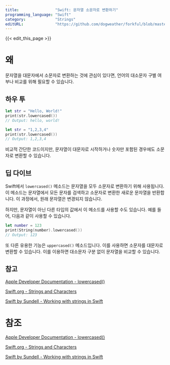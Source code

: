 ```yaml
---
title:                "Swift: 문자열 소문자로 변환하기"
programming_language: "Swift"
category:             "Strings"
editURL:              "https://github.com/dogweather/forkful/blob/master/content/ko/swift/converting-a-string-to-lower-case.md"
---
```


{{< edit_this_page >}}

# 왜

문자열을 대문자에서 소문자로 변환하는 것에 관심이 있다면, 언어의 대소문자 구별 여부나 비교를 위해 필요할 수 있습니다.

## 하우 투

```swift
let str = "Hello, World!"
print(str.lowercased())
// Output: hello, world!
```

```swift
let str = "1,2,3,4"
print(str.lowercased())
// Output: 1,2,3,4
```

비교적 간단한 코드이지만, 문자열이 대문자로 시작하거나 숫자만 포함된 경우에도 소문자로 변환할 수 있습니다.

## 딥 다이브

Swift에서 ```lowercased()``` 메소드는 문자열을 모두 소문자로 변환하기 위해 사용됩니다. 이 메소드는 문자열에서 모든 문자를 검색하고 소문자로 변환한 새로운 문자열을 반환합니다. 이 과정에서, 원래 문자열은 변경되지 않습니다.

하지만, 문자열이 아닌 다른 타입의 값에서 이 메소드를 사용할 수도 있습니다. 예를 들어, 다음과 같이 사용할 수 있습니다.

```swift
let number = 123
print(String(number).lowercased())
// Output: 123
```

또 다른 유용한 기능은 ```uppercased()``` 메소드입니다. 이를 사용하면 소문자를 대문자로 변환할 수 있습니다. 이를 이용하면 대소문자 구분 없이 문자열을 비교할 수 있습니다.

## 참고

[Apple Developer Documentation - lowercased()](https://developer.apple.com/documentation/swift/string/2894120-lowercased)

[Swift.org - Strings and Characters](https://docs.swift.org/swift-book/LanguageGuide/StringsAndCharacters.html#ID313)

[Swift by Sundell - Working with strings in Swift](https://www.swiftbysundell.com/basics/strings/)
# 참조

[Apple Developer Documentation - lowercased()](https://developer.apple.com/documentation/swift/string/2894120-lowercased)

[Swift.org - Strings and Characters](https://docs.swift.org/swift-book/LanguageGuide/StringsAndCharacters.html#ID313)

[Swift by Sundell - Working with strings in Swift](https://www.swiftbysundell.com/basics/strings/)